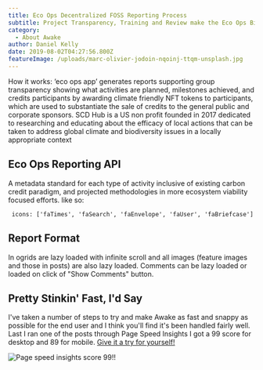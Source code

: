 ```yaml
---
title: Eco Ops Decentralized FOSS Reporting Process
subtitle: Project Transparency, Training and Review make the Eco Ops Biodiversity Credit Worth Supporting
category:
  - About Awake
author: Daniel Kelly
date: 2019-08-02T04:27:56.800Z
featureImage: /uploads/marc-olivier-jodoin-nqoinj-ttqm-unsplash.jpg
---
```

How it works: ‘eco ops app’ generates reports supporting group transparency showing what activities are planned, milestones achieved, and credits participants by awarding climate friendly NFT tokens to participants, which are used to substantiate the sale of credits to the general public and corporate sponsors. SCD Hub is a US non profit founded in 2017 dedicated to researching and educating about the efficacy of local actions that can be taken to address global climate and biodiversity issues in a locally appropriate context  

## Eco Ops Reporting API

A metadata standard for each type of activity inclusive of existing carbon credit paradigm, and projected methodologies in more ecosystem viability focused efforts.  like so: 

```
 icons: ['faTimes', 'faSearch', 'faEnvelope', 'faUser', 'faBriefcase']
```

## Report Format

In ogrids are lazy loaded with infinite scroll and all images (feature images and those in posts) are also lazy loaded. Comments can be lazy loaded or loaded on click of "Show Comments" button.

## Pretty Stinkin' Fast, I'd Say

I've taken a number of steps to try and make Awake as fast and snappy as possible for the end user and I think you'll find it's been handled fairly well. Last I ran one of the posts through Page Speed Insights I got a 99 score for desktop and 89 for mobile. [Give it a try for yourself!](https://developers.google.com/speed/pagespeed/insights/?url=https%3A%2F%2Fawake-template.netlify.com%2Fpost-markup-and-formatting%2F&tab=desktop)

![Page speed insights score 99!!](/uploads/page-speed-insights.jpg)
